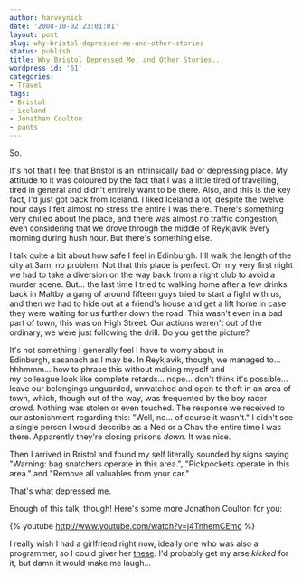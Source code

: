 ```yaml
---
author: harveynick
date: '2008-10-02 23:01:01'
layout: post
slug: why-bristol-depressed-me-and-other-stories
status: publish
title: Why Bristol Depressed Me, and Other Stories...
wordpress_id: '61'
categories:
- Travel
tags:
- Bristol
- iceland
- Jonathan Coulton
- pants
---
```


So.  

It's not that I feel that Bristol is an intrinsically bad or depressing place. My attitude to it was coloured by the fact that I was a little tired of travelling, tired in general and didn't entirely want to be there. Also, and this is the key fact, I'd just got back from Iceland. I liked Iceland a lot, despite the twelve hour days I felt almost no stress the entire I was there. There's something very chilled about the place, and there was almost no traffic congestion, even considering that we drove through the middle of Reykjavik every morning during hush hour. But there's something else.

<!-- more -->

I talk quite a bit about how safe I feel in Edinburgh. I'll walk the length of the city at 3am, no problem. Not that this place is perfect. On my very first night we had to take a diversion on the way back from a night club to avoid a murder scene. But... the last time I tried to walking home after a few drinks back in Maltby a gang of around fifteen guys tried to start a fight with us, and then we had to hide out at a friend's house and get a lift home in case they were waiting for us further down the road. This wasn't even in a bad part of town, this was on High Street. Our actions weren't out of the ordinary, we were just following the drill. Do you get the picture?  

It's not something I generally feel I have to worry about in Edinburgh, sasanach as I may be. In Reykjavik, though, we managed to... hhhmmm... how to phrase this without making myself and my colleague look like complete retards... nope... don't think it's possible... leave our belongings unguarded, unwatched and open to theft in an area of town, which, though out of the way, was frequented by the boy racer crowd. Nothing was stolen or even touched. The response we received to our astonishment regarding this: "Well, no... of course it wasn't." I didn't see a single person I would describe as a Ned or a Chav the entire time I was there. Apparently they're closing prisons _down_. It was nice.  

Then I arrived in Bristol and found my self literally sounded by signs saying "Warning: bag snatchers operate in this area.", "Pickpockets operate in this area." and "Remove all valuables from your car."  

That's what depressed me.  

Enough of this talk, though! Here's some more Jonathon Coulton for you:  

{% youtube http://www.youtube.com/watch?v=j4TnhemCEmc %}

I really wish I had a girlfriend right now, ideally one who was also a programmer, so I could giver her [these](http://www.cafepress.com/jonathancoulton.58539188). I'd probably get my arse _kicked_ for it, but damn it would make me laugh...
